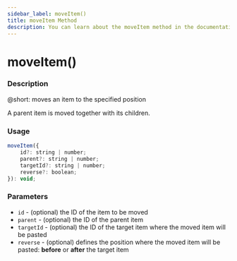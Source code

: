 ```yaml
---
sidebar_label: moveItem()
title: moveItem Method
description: You can learn about the moveItem method in the documentation of the DHTMLX JavaScript To Do List library. Browse developer guides and API reference, try out code examples and live demos, and download a free 30-day evaluation version of DHTMLX To Do List.
---
```


# moveItem()

### Description

@short: moves an item to the specified position

A parent item is moved together with its children.

### Usage

~~~js
moveItem({
    id?: string | number;
    parent?: string | number;
    targetId?: string | number;
    reverse?: boolean;
}): void;
~~~

### Parameters

- `id` - (optional) the ID of the item to be moved
- `parent` - (optional) the ID of the parent item
- `targetId` - (optional) the ID of the target item where the moved item will be pasted
- `reverse` - (optional) defines the position where the moved item will be pasted: **before** or **after** the target item